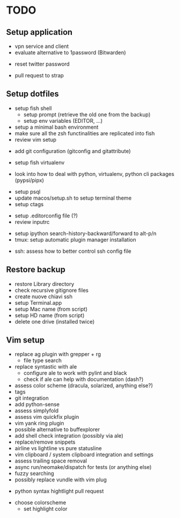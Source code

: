 # TODO

## Setup application

- vpn service and client
- evaluate alternative to 1password (Bitwarden)
* reset twitter password
- pull request to strap

## Setup dotfiles

* setup fish shell
  * setup prompt (retrieve the old one from the backup)
  * setup env variables (EDITOR, ...)
* setup a minimal bash environment
* make sure all the zsh functinalities are replicated into fish
* review vim setup
- add git configuration (gitconfig and gitattribute)
* setup fish virtualenv
- look into how to deal with python, virtualenv, python cli packages (pypsi/pipx)
* setup psql
* update macos/setup.sh to setup terminal theme
* setup ctags
- setup .editorconfig file (?)
- review inputrc
* setup ipython search-history-backward/forward to alt-p/n
* tmux: setup automatic plugin manager installation
- ssh: assess how to better control ssh config file

## Restore backup

* restore Library directory
* check recursive gitignore files
* create nuove chiavi ssh
* setup Terminal.app
* setup Mac name (from script)
* setup HD name (from script)
* delete one drive (installed twice)

## Vim setup

* replace ag plugin with grepper + rg
  * file type search
* replace syntastic with ale
  * configure ale to work with pylint and black
  * check if ale can help with documentation (dash?)
* assess color scheme (dracula, solarized, anything else?)
* tags
* git integration
* add python-sense
* assess simplyfold
* assess vim quickfix plugin
* vim yank ring plugin
* possible alternative to buffexplorer
* add shell check integration (possibly via ale)
* replace/remove snippets
* airline vs lightline vs pure statusline
* vim clipboard / system clipboard integration and settings
* assess trailing space removal
* async run/neomake/dispatch for tests (or anything else)
* fuzzy searching
* possibly replace vundle with vim plug
- python syntax hightlight pull request
* choose colorscheme
  * set highlight color
